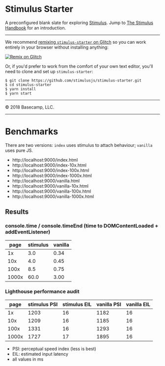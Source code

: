 # Stimulus Starter

A preconfigured blank slate for exploring [Stimulus](https://github.com/stimulusjs/stimulus). Jump to [The Stimulus Handbook](https://stimulusjs.org/handbook/introduction) for an introduction.

---

We recommend [remixing `stimulus-starter` on Glitch](https://glitch.com/edit/#!/import/github/stimulusjs/stimulus-starter) so you can work entirely in your browser without installing anything:

[![Remix on Glitch](https://cdn.glitch.com/2703baf2-b643-4da7-ab91-7ee2a2d00b5b%2Fremix-button.svg)](https://glitch.com/edit/#!/import/github/stimulusjs/stimulus-starter)

Or, if you'd prefer to work from the comfort of your own text editor, you'll need to clone and set up `stimulus-starter`:

```
$ git clone https://github.com/stimulusjs/stimulus-starter.git
$ cd stimulus-starter
$ yarn install
$ yarn start
```

---

© 2018 Basecamp, LLC.

---

# Benchmarks

There are two versions: `index` uses stimulus to attach behaviour; `vanilla` uses pure JS.

- http://localhost:9000/index.html
- http://localhost:9000/index-10x.html
- http://localhost:9000/index-100x.html
- http://localhost:9000/index-1000x.html
- http://localhost:9000/vanilla.html
- http://localhost:9000/vanilla-10x.html
- http://localhost:9000/vanilla-100x.html
- http://localhost:9000/vanilla-1000x.html

## Results

### console.time / console.timeEnd (time to DOMContentLoaded + addEventListener)

| page | stimulus | vanilla |
| ---- | -------- | ------- |
| 1x   |    3.0   |   0.34  |
| 10x  |    4.0   |   0.45  |
| 100x |    8.5   |   0.75  |
| 1000x|    60.0  |   3.00  |

### Lighthouse performance audit

| page | stimulus PSI | stimulus EIL | vanilla PSI | vanilla EIL |
| ---- | ------------ | ------------ | ----------- | ----------- |
| 1x   |    1203      |     16       |    1182     |     16      |
| 10x  |    1209      |     16       |    1185     |     16      |
| 100x |    1331      |     16       |    1293     |     16      |
| 1000x|    1727      |     17       |    1895     |     16      |


- PSI: perceptual speed index (less is best)
- EIL: estimated input latency
- all values in ms
